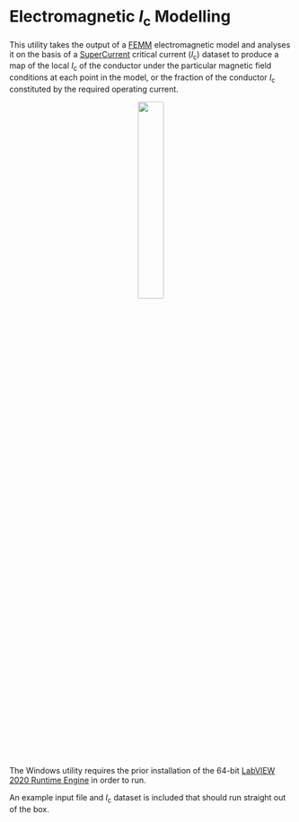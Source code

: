 # Electromagnetic *I*<sub>c</sub> Modelling

This utility takes the output of a [FEMM](https://femm.info) electromagnetic model and analyses it on the basis of a [SuperCurrent](https://figshare.com/collections/A_high_temperature_superconducting_HTS_wire_critical_current_database/2861821) critical current (*I*<sub>c</sub>) dataset to produce a map of the local *I*<sub>c</sub> of the conductor under the particular magnetic field conditions at each point in the model, or the fraction of the conductor *I*<sub>c</sub> constituted by the required operating current.

<p align="center"><img src="https://github.com/scwimbush/Electromagnetic-Ic-Modelling/assets/17106990/8d693d88-50eb-4afb-81ca-04252a026c7f" width=30%></p>

The Windows utility requires the prior installation of the 64-bit [LabVIEW 2020 Runtime Engine](https://www.ni.com/en-nz/support/downloads/software-products/download.labview-runtime.html#352879) in order to run.

An example input file and *I*<sub>c</sub> dataset is included that should run straight out of the box.
